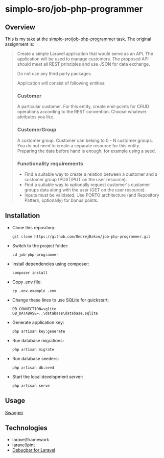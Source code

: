 
# simplo-sro/job-php-programmer

## Overview

This is my take at the [simplo-sro/job-php-programmer](https://github.com/simplo-sro/job-php-programmer) task. The original assignment is:

> Create a simple Laravel application that would serve as an API. The application will be used to manage customers. The proposed API should meet all REST principles and use JSON for data exchange.
> 
> Do not use any third party packages.
>
> Application will consist of following entities:
>### Customer
> A particular customer. For this entity, create end-points for CRUD operations according to the REST convention. Choose whatever attributes you like.
> ### CustomerGroup
> A customer group. Customer can belong to 0 - N customer groups. You do not need to create a separate resource for this entity. Preparing the data before hand is enough, for example using a seed.
> ### Functionality requirements
> - Find a suitable way to create a relation between a customer and a customer group (POST/PUT on the user resource).
> - Find a suitable way to optionally request customer's customer groups data along with the user (GET on the user resource).
> - Inputs must be validated.
> Use PORTO architecture (and Repository Pattern, optionally) for bonus points.

## Installation

- Clone this repository:

  `git clone https://github.com/OndrejBakan/job-php-programmer.git`

- Switch to the project folder:

  `cd job-php-programmer`

- Install dependencies using composer:

  `composer install`

- Copy .env file:

  `cp .env.example .env`

- Change these lines to use SQLite for quickstart:

  ```
  DB_CONNECTION=sqlite
  DB_DATABASE=..\database\database.sqlite
  ```

- Generate application key:

  `php artisan key:generate`

- Run database migrations:

  `php artisan migrate`

- Run database seeders:

  `php artisan db:seed`

- Start the local development server:

  `php artisan serve`

## Usage
[Swagger](https://ondrejbakan.github.io/job-php-programmer)

## Technologies
- laravel/framework
- laravel/pint
- [Debugbar for Laravel](https://github.com/barryvdh/laravel-debugbar)
